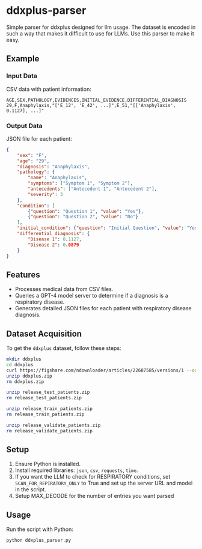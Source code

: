 # ddxplus-parser
Simple parser for ddxplus designed for llm usage. The dataset is encoded in such a way that makes it difficult to use for LLMs. Use this parser to make it easy.

## Example

### Input Data

CSV data with patient information:

```csv
AGE,SEX,PATHOLOGY,EVIDENCES,INITIAL_EVIDENCE,DIFFERENTIAL_DIAGNOSIS
29,F,Anaphylaxis,"['E_12', 'E_42', ...]",E_51,"[['Anaphylaxis', 0.1127], ...]"
```

### Output Data

JSON file for each patient:

```json
{
    "sex": "F",
    "age": "29",
    "diagnosis": "Anaphylaxis",
    "pathology": {
        "name": "Anaphylaxis",
        "symptoms": ["Symptom 1", "Symptom 2"],
        "antecedents": ["Antecedent 1", "Antecedent 2"],
        "severity": 3
    },
    "condition": [
        {"question": "Question 1", "value": "Yes"},
        {"question": "Question 2", "value": "No"}
    ],
    "initial_condition": {"question": "Initial Question", "value": "Yes"},
    "differential_diagnosis": {
        "Disease 1": 0.1127,
        "Disease 2": 0.0879
    }
}
```


## Features

- Processes medical data from CSV files.
- Queries a GPT-4 model server to determine if a diagnosis is a respiratory disease.
- Generates detailed JSON files for each patient with respiratory disease diagnosis.

## Dataset Acquisition

To get the `ddxplus` dataset, follow these steps:

```bash
mkdir ddxplus
cd ddxplus
curl https://figshare.com/ndownloader/articles/22687585/versions/1 --output ddxplus.zip
unzip ddxplus.zip
rm ddxplus.zip

unzip release_test_patients.zip
rm release_test_patients.zip

unzip release_train_patients.zip
rm release_train_patients.zip

unzip release_validate_patients.zip
rm release_validate_patients.zip
```

## Setup

1. Ensure Python is installed.
2. Install required libraries: `json`, `csv`, `requests`, `time`.
3. If you want the LLM to check for RESPIRATORY conditions, set `SCAN_FOR_REPIRATORY_ONLY` to True and set up the server URL and model in the script.
4. Setup MAX_DECODE for the number of entries you want parsed

## Usage

Run the script with Python:

```bash
python ddxplus_parser.py
```
